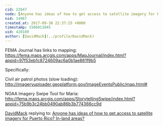 ```yaml
---
cid: 22647
node: [Anyone has ideas of how to get access to satellite imagery for Puerto Rico? In-land areas?](../notes/mlamadrid/09-28-2017/anyone-has-ideas-of-how-to-get-access-to-satellite-imagery-for-puerto-rico-in-land-areas)
nid: 14967
created_at: 2017-09-30 22:37:25 +0000
timestamp: 1506811045
uid: 420189
author: [DavidMack](../profile/DavidMack)
---
```


FEMA Journal has links to mapping: https://fema.maps.arcgis.com/apps/MapJournal/index.html?appid=97f53eb1c8724609ac6a0b1ae861f9b5

Specifically:

Civil air patrol photos (slow loading): http://imageryuploader.geoplatform.gov/ImageEventsPublic/map.html#

NOAA Imagery Swipe Tool for Maria: http://fema.maps.arcgis.com/apps/StorytellingSwipe/index.html?appid=75b9b3c24bb0490ab86b3b774366cc9d

[DavidMack](../profile/DavidMack) replying to: [Anyone has ideas of how to get access to satellite imagery for Puerto Rico? In-land areas?](../notes/mlamadrid/09-28-2017/anyone-has-ideas-of-how-to-get-access-to-satellite-imagery-for-puerto-rico-in-land-areas)

